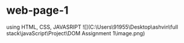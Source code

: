 # web-page-1
using HTML, CSS, JAVASRIPT
![](C:\Users\91955\Desktop\ashvin\full stack\javaScript\Project\DOM Assignment 1\image.png)
